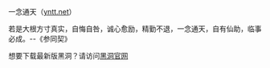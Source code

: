 一念通天（[yntt.net](https://yntt.net)）

若是大根方寸真实，自悔自咎，诚心愈励，精勤不退，一念通天，自有仙助，临事必成。--《参同契》

想要下载最新版黑洞？请访问[黑洞官网](https://yinian.org.cn)
